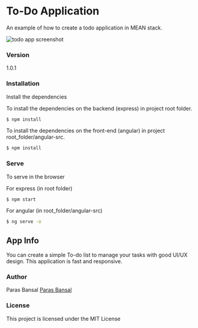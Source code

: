 # To-Do Application

An example of how to create a todo application in MEAN stack.

![todo app screenshot](https://user-images.githubusercontent.com/10598451/31857843-987607b2-b705-11e7-8d0f-a9342b766b67.png)


### Version
1.0.1


### Installation

Install the dependencies

To install the dependencies on the backend (express) in project root folder.
```sh
$ npm install
```

To install the dependencies on the front-end (angular) in project root_folder/angular-src.
```sh
$ npm install
```

### Serve
To serve in the browser

For express (in root folder)
```sh
$ npm start
```

For angular (in root_folder/angular-src)

```sh
$ ng serve -o
```

## App Info

You can create a simple To-do list to manage your tasks with good UI/UX design. This application is fast and responsive.

### Author

Paras Bansal
[Paras Bansal](http://www.parasbansal.com)

### License

This project is licensed under the MIT License